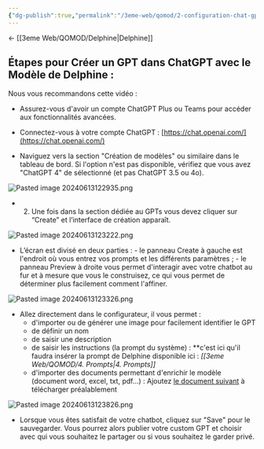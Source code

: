 ```yaml
---
{"dg-publish":true,"permalink":"/3eme-web/qomod/2-configuration-chat-gpt/"}
---
```


<- [[3eme Web/QOMOD/Delphine\|Delphine]]

## Étapes pour Créer un GPT dans ChatGPT avec le Modèle de Delphine :


Nous vous recommandons cette vidéo : 

   - Assurez-vous d'avoir un compte ChatGPT Plus ou Teams pour accéder aux fonctionnalités avancées.

   - Connectez-vous à votre compte ChatGPT : [https://chat.openai.com/](https://chat.openai.com/)

   - Naviguez vers la section "Création de modèles" ou similaire dans le tableau de bord. Si l'option n'est pas disponible, vérifiez que vous avez "ChatGPT 4" de sélectionné (et pas ChatGPT 3.5 ou 4o).
   
![Pasted image 20240613122935.png](/img/user/3eme%20Web/QOMOD/Images/Pasted%20image%2020240613122935.png)
   
   - 2. Une fois dans la section dédiée au GPTs vous devez cliquer sur “Create” et l’interface de création apparaît. 

![Pasted image 20240613123222.png](/img/user/3eme%20Web/QOMOD/Images/Pasted%20image%2020240613123222.png)


- L’écran est divisé en deux parties : 
	   - le panneau Create à gauche est l'endroit où vous entrez vos prompts et les différents paramètres ;
	   - le panneau Preview à droite vous permet d'interagir avec votre chatbot au fur et à mesure que vous le construisez, ce qui vous permet de déterminer plus facilement comment l'affiner.

![Pasted image 20240613123326.png](/img/user/3eme%20Web/QOMOD/Images/Pasted%20image%2020240613123326.png)

- Allez directement dans le configurateur, il vous permet :
	- d'importer ou de générer une image pour facilement identifier le GPT
	- de définir un nom
	- de saisir une description
	- de saisir les instructions (la prompt du système) : **c'est ici qu'il faudra insérer la prompt de Delphine disponible ici : *[[3eme Web/QOMOD/4. Prompts\|4. Prompts]]*
	- d'importer des documents permettant d'enrichir le modèle (document word, excel, txt, pdf...) : Ajoutez [le document suivant](https://jmp.sh/Wz51UW2I) à télécharger préalablement
	

![Pasted image 20240613123826.png](/img/user/3eme%20Web/QOMOD/Images/Pasted%20image%2020240613123826.png)

-   Lorsque vous êtes satisfait de votre chatbot, cliquez sur "Save" pour le sauvegarder. Vous pourrez alors publier votre custom GPT et choisir avec qui vous souhaitez le partager ou si vous souhaitez le garder privé.


